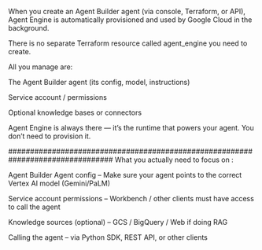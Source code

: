 When you create an Agent Builder agent (via console, Terraform, or API), Agent Engine is automatically provisioned and used by Google Cloud in the background.

There is no separate Terraform resource called agent_engine you need to create.

All you manage are:

The Agent Builder agent (its config, model, instructions)

Service account / permissions

Optional knowledge bases or connectors

Agent Engine is always there — it’s the runtime that powers your agent. You don’t need to provision it.

################################################################################
What you actually need to focus on : 

Agent Builder Agent config – Make sure your agent points to the correct Vertex AI model (Gemini/PaLM)

Service account permissions – Workbench / other clients must have access to call the agent

Knowledge sources (optional) – GCS / BigQuery / Web if doing RAG

Calling the agent – via Python SDK, REST API, or other clients
